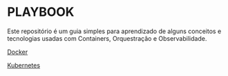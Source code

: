 # PLAYBOOK

Este repositório é um guia simples para aprendizado de alguns conceitos e tecnologias usadas com Containers, Orquestração e Observabilidade.

[Docker](./DOCER/README.md)

[Kubernetes](./KUBERNETES/README.md)